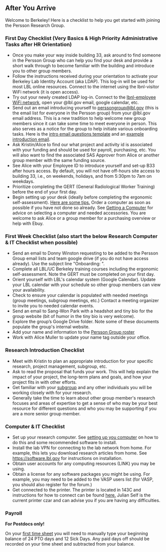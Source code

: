 ## After You Arrive <a name="after"></a>

Welcome to Berkeley! Here is a checklist to help you get started with joining the Persson Research Group.

### First Day Checklist (Very Basics & High Priority Administrative Tasks after HR Orientation) <a name="office"></a>
* Once you make your way inside building 33, ask around to find someone in the Persson Group who can help you find your desk and provide a short walk through to become familiar with the building and introduce you to other group members.
* Follow the instructions received during your orientation to activate your Berkeley Lab Identity Account (aka LDAP). This log-in will be used for most LBL online resources. Connect to the internet using the lbnl-visitor WiFi network (it is open access).
* Try out your newly created LDAP log-in. Connect to the [lbnl-employee WiFi network](https://commons.lbl.gov/display/itfaq/Wireless+Networking), open your @lbl.gov email, google calendar, etc.
* Send out an email introducing yourself to perssongroup@lbl.gov (this is the email list for everyone in the Persson group) from your @lbl.gov email address. This is a new tradition to help welcome new group members since it can take some time to meet everyone in person. This also serves as a notice for the group to help initiate various onboarding tasks. Here is the [intro email questions template](https://drive.google.com/a/lbl.gov/file/d/1OwWeS6nOFMaYuBvkQ_XuSCswPJ8CFiAf/view?usp=sharing) and an [example introduction email](https://drive.google.com/a/lbl.gov/file/d/1pOgurnt_27VDKqKs3OekR9XXgEcEtaqh/view?usp=sharing).
* Ask Kristin/Alice to find our what project and activity id is associated with your funding and should be used for payroll, purchasing, etc. You will also want to find the associated SAS Approver from Alice or another group member with the same funding source.
* See Alice with your Employee ID to introduce yourself and set-up B33 after hours access. By default, you will not have off-hours site access to building 33, i.e., on weekends, holidays, and from 5:30pm to 7am on weekdays.
* Prioritize completing the GERT (General Radiological Worker Training) before the end of your first day.
* Begin setting up your desk (ideally before completing the ergonomic self-assessment). [Here are some tips.](https://perssongroup.github.io/handbook/content/getting_started#getting-situated-in-your-office-) Order a computer as soon as possible if you have not done so already. See [Getting a Computer](https://perssongroup.github.io/handbook/content/computing#getting-a-computer) for advice on selecting a computer and needed accessories. You are welcome to ask Alice or a group member for a purchasing overview or help with Ebuy.

### First Week Checklist (also start the below Research Computer & IT Checklist when possible) <a name="office"></a>
* Send an email to Donny Winston requesting to be added to the Persson Group email lists and team google drive (if you do not have access already). Use the subject line "Onboarding: <YOUR NAME>".
* Complete all LBL/UC Berkeley training courses including the ergonomic self-assessment. Note the GERT must be completed on your first day.
* Orient yourself with LBL's calendar system (Google Calendar). Update your LBL calendar with your schedule so other group members can view your availability.
* Check to ensure your calendar is populated with needed meetings (group meetings, subgroup meetings, etc.) Contact a meeting organizer to invite you to needed calendar events.
* Send an email to Sang-Won Park with a headshot and tiny bio for the group website (bit of humor in the tiny bio is very welcome).
* Explore the group’s Google Drive folder. Note some of these documents populate the group's internal website.
* Add your name and information to the [Persson Group roster](https://docs.google.com/spreadsheets/d/1p_B3systKq6PYCuHrbT0rGqEl18QWMaqp6x664Za8zw/edit)
* Work with Alice Muller to update your name tag outside your office.

### Research Introduction Checklist <a name="office"></a>
* Meet with Kristin to plan an appropriate introduction for your specific research, project management, subgroup, etc.
* Ask to read the proposal that funds your work. This will help explain the impact of your project, the long-term plans and goals, and how your project fits in with other efforts.
* Get familiar with your [subgroup](https://docs.google.com/document/d/1nPucQrb3383C1OS95Q50T4h_LjJwNbbVWJtj3CZ1K5c/edit) and any other individuals you will be working closely with for your research.
* Generally take the time to learn about other group member's research focuses and areas of expertise to get a sense of who may be your best resource for different questions and who you may be supporting if you are a more senior group member.

### Computer & IT Checklist <a name="office"></a>
* Set up your research computer. See [setting up you computer](https://perssongroup.github.io/handbook/content/computing#personal_setup) on how to do this and some recommended software to install.
* Install the lab VPN for connecting to the lab network from home. For example, this lets you download research articles from home. See https://software.lbl.gov for instructions on installation.
* Obtain user accounts for any computing resources (LINK) you may be using.
* Obtain a license for any software packages you might be using. For example, you may need to be added to the VASP users list (for VASP, you should also register for the forum.)
* Get connected to the printer. The printer is located in 143C and instructions for how to connect can be found [here.](https://sites.google.com/a/lbl.gov/perssongroup/printers-in-persson-group) Julian Self is the current printer czar and can advise you if you are having any difficulties.

### Payroll <a name="payroll"></a>
**For Postdocs only!**

On your [first time sheet](http://www.erso.berkeley.edu/erso/sites/default/files/uploads/Postdoc_Timesheet.pdf) you will need to manually type your beginning balance of 24 PTO days and 12 Sick Days. Any paid days off should be recorded on your time sheet and subtracted from your balance.
